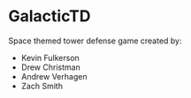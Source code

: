 # GalacticTD
Space themed tower defense game created by:
* Kevin Fulkerson
* Drew Christman
* Andrew Verhagen
* Zach Smith
